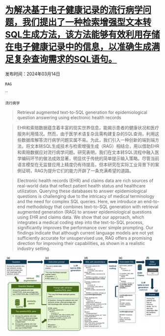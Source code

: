 # [为解决基于电子健康记录的流行病学问题，我们提出了一种检索增强型文本转SQL生成方法，该方法能够有效利用存储在电子健康记录中的信息，以准确生成满足复杂查询需求的SQL语句。](https://arxiv.org/abs/2403.09226)

发布时间：2024年03月14日

`RAG`

``

`流行病学`

> Retrieval augmented text-to-SQL generation for epidemiological question answering using electronic health records

> EHR和索赔数据蕴含着丰富的现实世界信息，能揭示患者的健康状况和医疗服务利用情况。然而，由于医学术语复杂且需构建复杂的SQL查询，利用这些数据库解答流行病学问题实属不易。为此，我们引入一种创新的端到端方法，将文本转SQL生成技术与检索增强生成（RAG）相结合，用以借助EHR和索赔数据应对流行病学问题。研究表明，我们在文本转SQL流程中融入医学编码环节的做法成效显著，明显优于传统的简单提示输入策略。尽管当前语言模型在无监督应用上精度仍有待提高，但本研究在实际工业背景下的案例证明，RAG为提升它们的能力开辟了一条充满希望的道路。

> Electronic health records (EHR) and claims data are rich sources of real-world data that reflect patient health status and healthcare utilization. Querying these databases to answer epidemiological questions is challenging due to the intricacy of medical terminology and the need for complex SQL queries. Here, we introduce an end-to-end methodology that combines text-to-SQL generation with retrieval augmented generation (RAG) to answer epidemiological questions using EHR and claims data. We show that our approach, which integrates a medical coding step into the text-to-SQL process, significantly improves the performance over simple prompting. Our findings indicate that although current language models are not yet sufficiently accurate for unsupervised use, RAG offers a promising direction for improving their capabilities, as shown in a realistic industry setting.

![为解决基于电子健康记录的流行病学问题，我们提出了一种检索增强型文本转SQL生成方法，该方法能够有效利用存储在电子健康记录中的信息，以准确生成满足复杂查询需求的SQL语句。](../../../paper_images/2403.09226/workflow.png)
